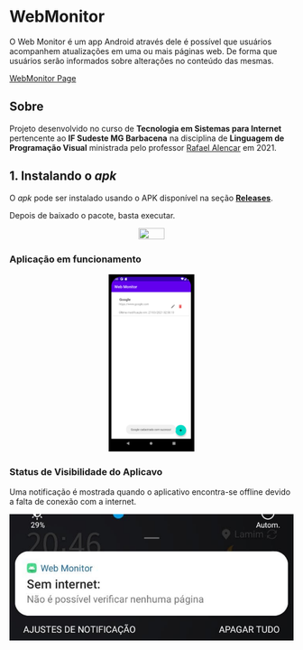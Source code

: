 # WebMonitor

O Web Monitor é um app Android através dele é possível que usuários acompanhem atualizações em uma ou mais páginas web​. De forma que usuários serão informados sobre alterações no conteúdo das mesmas.

<a href="https://evacosta.github.io/WebMonitor/">WebMonitor Page</a>

## Sobre
<p>Projeto desenvolvido no curso de <b>Tecnologia em Sistemas para Internet</b> pertencente ao <b>IF Sudeste MG Barbacena</b> na disciplina de <b>Linguagem de Programação Visual</b> ministrada pelo professor <a href="https://github.com/rafjaa">Rafael Alencar</a> em 2021.</p>

## 1. Instalando o _apk_
O _apk_ pode ser instalado usando o APK disponível na seção [**Releases**](https://github.com/EvaCosta/webmonitor/releases).

Depois de baixado o pacote, basta executar.

<a href="https://github.com/EvaCosta/WebMonitor/blob/main/demo/download_apk.gif">
  <div align="center">
    <img src="https://github.com/EvaCosta/WebMonitor/blob/main/demo/download_apk.gif"  width="30%" height="30%">
  </div>
</a>  


### Aplicação em funcionamento
<a href="https://github.com/EvaCosta/WebMonitor/blob/gh-pages/demo/cadastro_sucesso.png">
  <div align="center">
       <img src="https://github.com/EvaCosta/WebMonitor/blob/gh-pages/demo/cadastro_sucesso.png"  width="30%" height="30%">
  </div>
</a>


### Status de Visibilidade do Aplicavo
Uma notificação é mostrada quando o aplicativo encontra-se offline devido a falta de conexão com a internet.
<p align="center">
  <img src="https://github.com/EvaCosta/WebMonitor/blob/main/demo/notifica_sem_internet.jpeg" width="600"/>
</p>
